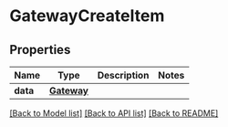 # GatewayCreateItem

## Properties
Name | Type | Description | Notes
------------ | ------------- | ------------- | -------------
**data** | [**Gateway**](Gateway.md) |  | 

[[Back to Model list]](../README.md#documentation-for-models) [[Back to API list]](../README.md#documentation-for-api-endpoints) [[Back to README]](../README.md)


